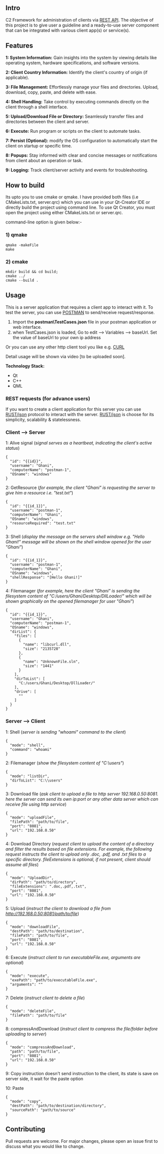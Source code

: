 ## Intro

C2 Framework for administration of clients via [REST API](https://www.redhat.com/en/topics/api/what-is-a-rest-api). The objective of this project is to give user a guideline and a ready-to-use server component that can be integrated with various client app(s) or service(s).


## Features
**1: System Information:** Gain insights into the system by viewing details like operating system, hardware specifications, and software versions.

**2: Client Country Information:** Identify the client's country of origin (if applicable).

**3: File Management:** Effortlessly manage your files and directories. Upload, download, copy, paste, and delete with ease.

**4: Shell Handling:** Take control by executing commands directly on the client through a shell interface.

**5: Upload/Download File or Directory:** Seamlessly transfer files and directories between the client and server.

**6: Execute:** Run program or scripts on the client to automate tasks.

**7: Persist (Optional):** modify the OS configuration to automatically start the client on startup or specific time.

**8: Popups:** Stay informed with clear and concise messages or notifications from client about an operation or task.

**9: Logging:** Track client/server activity and events for troubleshooting.


## How to build
Its upto you to use cmake or qmake. I have provided both files (i.e CMakeLists.txt, server.qrc) which you can use in your Qt-Creator IDE or directly build the project using command line.
To use Qt Creator, you must open the project using either CMakeLists.txt or server.qrc.

command-line option is given below:-

### 1) qmake
```
qmake -makeFile
make
```
### 2) cmake
```
mkdir build && cd build;
cmake ../
cmake --build .
```
## Usage

This is a server application that requires a client app to interact with it. To test the server, you can use [POSTMAN](https://www.postman.com/downloads/) to send/receive request/response.
1) Import the **postman\\TestCases.json** file in your postman application or web interface.
2) when TestCases.json is loaded, Go to edit --> Variables --> baseUrl. Set the value of baseUrl to your own ip address

Or you can use any other http client tool you like e.g. [CURL](https://curl.se/)


Detail usage will be shown via video [to be uploaded soon].

**Technology Stack:**
* Qt
* C++
* QML


### REST requests (for advance users)
If you want to create a client application for this server you can use 
[RUST/json](https://www.codecademy.com/article/what-is-rest) protocol to interact with the server.
[RUST/json](https://www.codecademy.com/article/what-is-rest) is choose for its simplicity, scalability & statelessness.

 
### Client --> Server

1: Alive signal (*signal serves as a heartbeat, indicating the client's active status*)
```
{
  "id": "{{id}}",
  "username": "Ghani",
  "computerName": "postman-1",
  "OSname": "windows"
}
```
2: GetResource (*for example, the client "Ghani" is requesting the server to give him a resource i.e. "test.txt"*)
```
{
  "id": "{{id_1}}",
  "username": "postman-1",
  "computerName": "Ghani",
  "OSname": "windows",
  "resourceRequired": "test.txt"
}
```
3: Shell (*display the message on the servers shell window e.g. "Hello Ghani!" message will be shown on the shell window opened for the user "Ghani"*)
```
{
  "id": "{{id_1}}",
  "username": "postman-1",
  "computerName": "Ghani",
  "OSname": "windows",
  "shellResponse": "[Hello Ghani!]"
}
```
4: Filemanager (*for example, here the client "Ghani" is sending the filesystem content of "C:/users/Ghani/Desktop/DllLoader/" which will be shown graphically on the opened filemanager for user "Ghani"*)
```
{
  "id": "{{id_1}}",
  "username": "Ghani",
  "computerName": "postman-1",
  "OSname": "windows",
  "dirList": {
    "files": [
      {
        "name": "libcurl.dll",
        "size": "2135728"
      },
      {
        "name": "UnknownFile.sln",
        "size": "1441"
      }
    ],
    "dirToList": [
      "C:/users/Ghani/Desktop/DllLoader/"
    ],
    "drive": [
      ""
    ]
  }
}
```

### Server --> Client
1: Shell (*server is sending "whoami" command to the client*)
```
{
  "mode": "shell",
  "command": "whoami"
}
```
2: Filemanager (*show the filesystem content of "C:\users"*)
```
{
  "mode": "listDir",
  "dirToList": "C:\\users"
}
```
3: Download file (*ask client to upload a file to http server 192.168.0.50:8081. here the server can send its own ip:port or any other data server which can receive file using http service*) 
```
{
  "mode": "uploadFile",
  "filePath": "path/to/file",
  "port": "8081",
  "url": "192.168.0.50"
}
```
4: Download Directory (*request client to upload the content of a directory and filter the results based on file extensions. For example, the following request instructs the client to upload only .doc, .pdf, and .txt files to a specific directory. fileExtensions is optional, if not present, client should assume all files*)
```
{
  "mode": "UploadDir",
  "dirPath": "path/to/directory",
  "fileExtensions": ".doc,.pdf,.txt",
  "port": "8081",
  "url": "192.168.0.50"
}
```
5: Upload (*instruct the client to download a file from http://192.168.0.50:8081/path/to/file*)
```
{
  "mode": "downloadFile",
  "destPath": "path/to/destination",
  "filePath": "path/to/file",
  "port": "8081",
  "url": "192.168.0.50"
}
```
6: Execute (*instruct client to run executableFile.exe, arguments are optional*)
```
{
  "mode": "execute",
  "exePath": "path/to/executableFile.exe",
  "arguments": ""
}
```
7: Delete (*instruct client to delete a file*)
```
{
  "mode": "deleteFile",
  "filePath": "path/to/file"
}
```
8: compressAndDownload (*instruct client to compress the file/folder before uploading to server*)
```
{
  "mode": "compressAndDownload",
  "path": "path/to/file",
  "port": "8081",
  "url": "192.168.0.50"
}
```
9: Copy instruction doesn't send instruction to the client, its state is save on server side, it wait for the paste option

10: Paste
```
{
  "mode": "copy",
  "destPath": "path/to/destination/directory",
  "sourcePath": "path/to/source"
}
```



## Contributing

Pull requests are welcome. For major changes, please open an issue first
to discuss what you would like to change.

